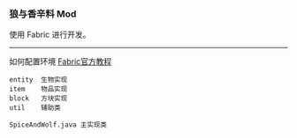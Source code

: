 ### 狼与香辛料 Mod
使用 Fabric 进行开发。

---
如何配置环境 [Fabric官方教程](https://fabricmc.net/wiki/tutorial:setup)

```
entity  生物实现
item    物品实现
block   方块实现
util    辅助类

SpiceAndWolf.java 主实现类
```